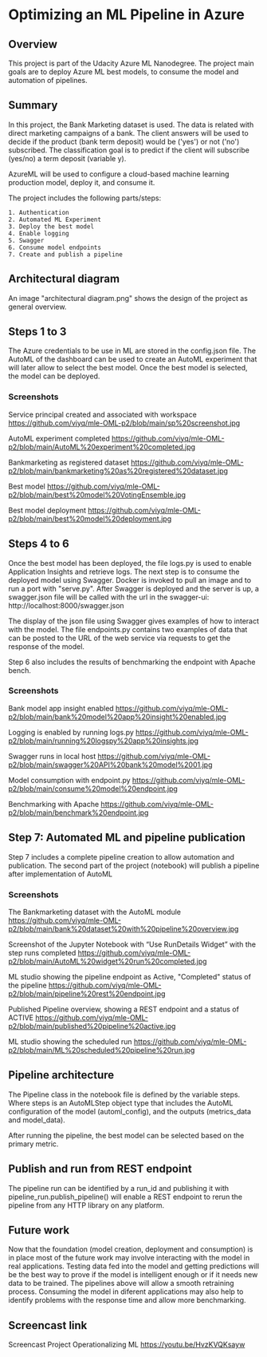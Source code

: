 # Optimizing an ML Pipeline in Azure

## Overview
This project is part of the Udacity Azure ML Nanodegree.
The project main goals are to deploy Azure ML best models, to consume the model and automation of pipelines.

## Summary

In this project, the Bank Marketing dataset is used. The data is related with direct marketing campaigns of a bank. The client answers will be used to decide if the product (bank term deposit) 
would be ('yes') or not ('no') subscribed. The classification goal is to predict if the client will subscribe (yes/no) a term deposit (variable y).

AzureML will be used to configure a cloud-based machine learning production model, deploy it, and consume it. 

The project includes the following parts/steps:

    1. Authentication
    2. Automated ML Experiment
    3. Deploy the best model
    4. Enable logging
    5. Swagger
    6. Consume model endpoints
    7. Create and publish a pipeline
    
## Architectural diagram

An image "architectural diagram.png" shows the design of the project as general overview. 

## Steps 1 to 3

The Azure credentials to be use in ML are stored in the config.json file. The AutoML of the dashboard can be used to create an AutoML experiment
that will later allow to select the best model. Once the best model is selected, the model can be deployed.

### Screenshots

Service principal created and associated with workspace
https://github.com/viyq/mle-OML-p2/blob/main/sp%20screenshot.jpg

AutoML experiment completed 
https://github.com/viyq/mle-OML-p2/blob/main/AutoML%20experiment%20completed.jpg

Bankmarketing as registered dataset 
https://github.com/viyq/mle-OML-p2/blob/main/bankmarketing%20as%20registered%20dataset.jpg

Best model 
https://github.com/viyq/mle-OML-p2/blob/main/best%20model%20VotingEnsemble.jpg

Best model deployment 
https://github.com/viyq/mle-OML-p2/blob/main/best%20model%20deployment.jpg

## Steps 4 to 6

Once the best model has been deployed, the file logs.py is used to enable Application Insights and retrieve logs. The next step is to consume the deployed model
using Swagger. Docker is invoked to pull an image and to run a port with "serve.py". After Swagger is deployed and the server is up, a swagger.json file will be 
called with the url in the swagger-ui:    http://localhost:8000/swagger.json

The display of the json file using Swagger gives examples of how to interact with the model. The file endpoints.py contains two examples of data that can be posted
to the URL of the web service via requests to get the response of the model.

Step 6 also includes the results of benchmarking the endpoint with Apache bench.

### Screenshots

Bank model app insight enabled
https://github.com/viyq/mle-OML-p2/blob/main/bank%20model%20app%20insight%20enabled.jpg

Logging is enabled by running logs.py
https://github.com/viyq/mle-OML-p2/blob/main/running%20logspy%20app%20insights.jpg

Swagger runs in local host
https://github.com/viyq/mle-OML-p2/blob/main/swagger%20API%20bank%20model%2001.jpg

Model consumption with endpoint.py 
https://github.com/viyq/mle-OML-p2/blob/main/consume%20model%20endpoint.jpg

Benchmarking with Apache
https://github.com/viyq/mle-OML-p2/blob/main/benchmark%20endpoint.jpg

## Step 7: Automated ML and pipeline publication

Step 7 includes a complete pipeline creation to allow automation and publication. The second part of the project (notebook) will publish a pipeline after implementation of AutoML

### Screenshots

The Bankmarketing dataset with the AutoML module
https://github.com/viyq/mle-OML-p2/blob/main/bank%20dataset%20with%20pipeline%20overview.jpg

Screenshot of the Jupyter Notebook with “Use RunDetails Widget” with the step runs completed
https://github.com/viyq/mle-OML-p2/blob/main/AutoML%20widget%20run%20completed.jpg

ML studio showing the pipeline endpoint as Active, "Completed" status of the pipeline
https://github.com/viyq/mle-OML-p2/blob/main/pipeline%20rest%20endpoint.jpg

Published Pipeline overview, showing a REST endpoint and a status of ACTIVE
https://github.com/viyq/mle-OML-p2/blob/main/published%20pipeline%20active.jpg

ML studio showing the scheduled run
https://github.com/viyq/mle-OML-p2/blob/main/ML%20scheduled%20pipeline%20run.jpg

## Pipeline architecture

The Pipeline class in the notebook file is defined by the variable steps. Where steps is an AutoMLStep object type that includes the AutoML configuration of the model (automl_config), 
and the outputs (metrics_data and model_data).

After running the pipeline, the best model can be selected based on the primary metric.

## Publish and run from REST endpoint

The pipeline run can be identified by a run_id and publishing it with pipeline_run.publish_pipeline() will enable a REST endpoint to rerun the pipeline from any HTTP library on any platform.

## Future work

Now that the foundation (model creation, deployment and consumption) is in place most of the future work may involve interacting with the model in real applications.
Testing data fed into the model and getting predictions will be the best way to prove if the model is intelligent enough or if it needs new data to be trained. 
The pipelines above will allow a smooth retraining process. Consuming the model in diferent applications may also help to identify problems with the response time and 
allow more benchmarking.
 
## Screencast link

Screencast Project Operationalizing ML
https://youtu.be/HvzKVQKsayw

